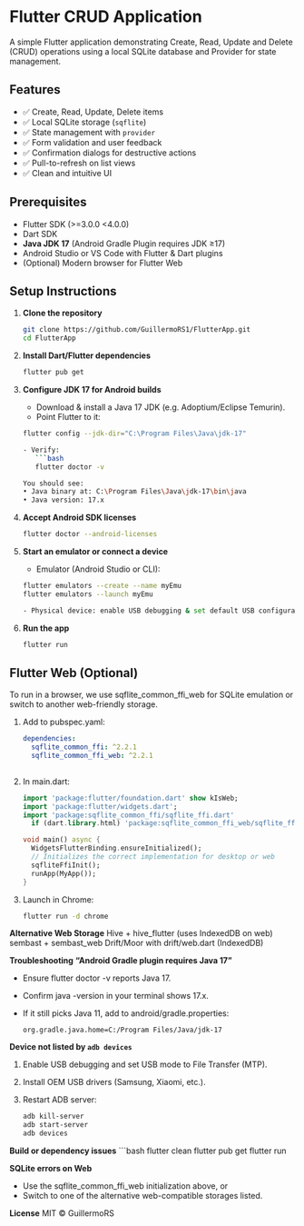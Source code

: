 # Flutter CRUD Application

A simple Flutter application demonstrating Create, Read, Update and Delete (CRUD) operations using a local SQLite database and Provider for state management.

## Features

- ✅ Create, Read, Update, Delete items  
- ✅ Local SQLite storage (`sqflite`)  
- ✅ State management with `provider`  
- ✅ Form validation and user feedback  
- ✅ Confirmation dialogs for destructive actions  
- ✅ Pull-to-refresh on list views  
- ✅ Clean and intuitive UI

## Prerequisites

- Flutter SDK (>=3.0.0 <4.0.0)  
- Dart SDK  
- **Java JDK 17** (Android Gradle Plugin requires JDK ≥17)  
- Android Studio or VS Code with Flutter & Dart plugins  
- (Optional) Modern browser for Flutter Web

## Setup Instructions

1. **Clone the repository**  
   ```bash
   git clone https://github.com/GuillermoRS1/FlutterApp.git
   cd FlutterApp
   
2. **Install Dart/Flutter dependencies**
   ```bash
   flutter pub get

3. **Configure JDK 17 for Android builds**
   - Download & install a Java 17 JDK (e.g. Adoptium/Eclipse Temurin).
   - Point Flutter to it:
   ```bash
   flutter config --jdk-dir="C:\Program Files\Java\jdk-17"

   - Verify:
      ```bash
      flutter doctor -v

   You should see:
   • Java binary at: C:\Program Files\Java\jdk-17\bin\java
   • Java version: 17.x

4. **Accept Android SDK licenses**
   ```bash
   flutter doctor --android-licenses

5. **Start an emulator or connect a device**
   - Emulator (Android Studio or CLI):

   ```bash
   flutter emulators --create --name myEmu
   flutter emulators --launch myEmu

   - Physical device: enable USB debugging & set default USB configuration to “File Transfer (MTP)”.

6. **Run the app**
   ```bash
   flutter run

## Flutter Web (Optional)
To run in a browser, we use sqflite_common_ffi_web for SQLite emulation or switch to another web-friendly storage.

1. Add to pubspec.yaml:
   ```yaml
   dependencies:
     sqflite_common_ffi: ^2.2.1
     sqflite_common_ffi_web: ^2.2.1
  
2. In main.dart:

   ```dart
   import 'package:flutter/foundation.dart' show kIsWeb;
   import 'package:flutter/widgets.dart';
   import 'package:sqflite_common_ffi/sqflite_ffi.dart'
     if (dart.library.html) 'package:sqflite_common_ffi_web/sqflite_ffi_web.dart';

   void main() async {
     WidgetsFlutterBinding.ensureInitialized();
     // Initializes the correct implementation for desktop or web
     sqfliteFfiInit();
     runApp(MyApp());
   }

3. Launch in Chrome:
   ```bash
   flutter run -d chrome

**Alternative Web Storage**
Hive + hive_flutter (uses IndexedDB on web)
sembast + sembast_web
Drift/Moor with drift/web.dart (IndexedDB)

**Troubleshooting**
**“Android Gradle plugin requires Java 17”**
- Ensure flutter doctor -v reports Java 17.
- Confirm java -version in your terminal shows 17.x.
- If it still picks Java 11, add to android/gradle.properties:

   ```properties
   org.gradle.java.home=C:/Program Files/Java/jdk-17

**Device not listed by `adb devices`**
1. Enable USB debugging and set USB mode to File Transfer (MTP).
2. Install OEM USB drivers (Samsung, Xiaomi, etc.).
3. Restart ADB server:

   ```bash
   adb kill-server
   adb start-server
   adb devices

**Build or dependency issues**
      ```bash
      flutter clean
      flutter pub get
      flutter run

**SQLite errors on Web**
- Use the sqflite_common_ffi_web initialization above, or
- Switch to one of the alternative web-compatible storages listed.

**License**
MIT © GuillermoRS
